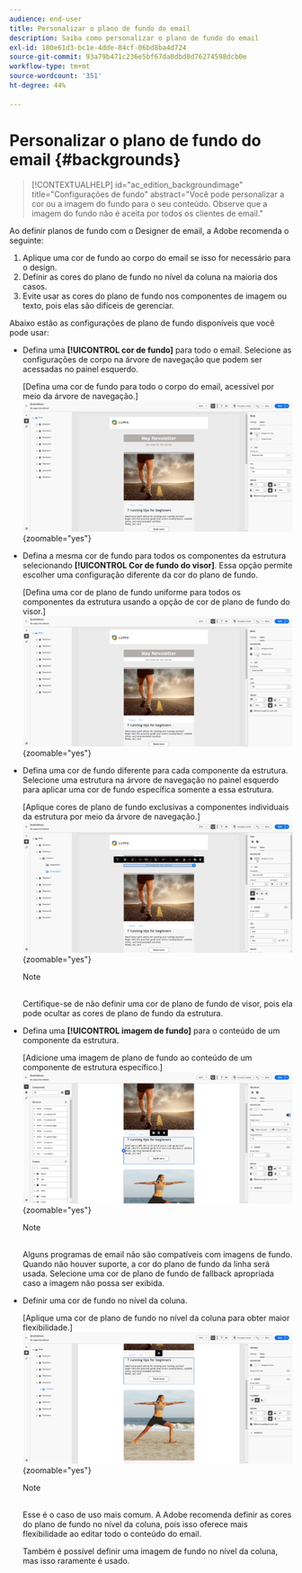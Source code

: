 ```yaml
---
audience: end-user
title: Personalizar o plano de fundo do email
description: Saiba como personalizar o plano de fundo do email
exl-id: 180e61d3-bc1e-4dde-84cf-06bd8ba4d724
source-git-commit: 93a79b471c236e5bf67da0dbd0d76274598dcb0e
workflow-type: tm+mt
source-wordcount: '351'
ht-degree: 44%

---
```


# Personalizar o plano de fundo do email {#backgrounds}

>[!CONTEXTUALHELP]
>id="ac_edition_backgroundimage"
>title="Configurações de fundo"
>abstract="Você pode personalizar a cor ou a imagem do fundo para o seu conteúdo. Observe que a imagem do fundo não é aceita por todos os clientes de email."

Ao definir planos de fundo com o Designer de email, a Adobe recomenda o seguinte:

1. Aplique uma cor de fundo ao corpo do email se isso for necessário para o design.
1. Definir as cores do plano de fundo no nível da coluna na maioria dos casos.
1. Evite usar as cores do plano de fundo nos componentes de imagem ou texto, pois elas são difíceis de gerenciar.

Abaixo estão as configurações de plano de fundo disponíveis que você pode usar:

* Defina uma **[!UICONTROL cor de fundo]** para todo o email. Selecione as configurações de corpo na árvore de navegação que podem ser acessadas no painel esquerdo.

  [Defina uma cor de fundo para todo o corpo do email, acessível por meio da árvore de navegação.]\
  ![](assets/background_1.png){zoomable="yes"}

* Defina a mesma cor de fundo para todos os componentes da estrutura selecionando **[!UICONTROL Cor de fundo do visor]**. Essa opção permite escolher uma configuração diferente da cor do plano de fundo.

  [Defina uma cor de plano de fundo uniforme para todos os componentes da estrutura usando a opção de cor de plano de fundo do visor.]\
  ![](assets/background_2.png){zoomable="yes"}

* Defina uma cor de fundo diferente para cada componente da estrutura. Selecione uma estrutura na árvore de navegação no painel esquerdo para aplicar uma cor de fundo específica somente a essa estrutura.

  [Aplique cores de plano de fundo exclusivas a componentes individuais da estrutura por meio da árvore de navegação.]\
  ![](assets/background_3.png){zoomable="yes"}

  >[!NOTE]
  >\
  >Certifique-se de não definir uma cor de plano de fundo de visor, pois ela pode ocultar as cores de plano de fundo da estrutura.

* Defina uma **[!UICONTROL imagem de fundo]** para o conteúdo de um componente da estrutura.

  [Adicione uma imagem de plano de fundo ao conteúdo de um componente de estrutura específico.]\
  ![](assets/background_4.png){zoomable="yes"}

  >[!NOTE]
  >\
  >Alguns programas de email não são compatíveis com imagens de fundo. Quando não houver suporte, a cor do plano de fundo da linha será usada. Selecione uma cor de plano de fundo de fallback apropriada caso a imagem não possa ser exibida.

* Definir uma cor de fundo no nível da coluna.

  [Aplique uma cor de plano de fundo no nível da coluna para obter maior flexibilidade.]\
  ![](assets/background_5.png){zoomable="yes"}

  >[!NOTE]
  >\
  >Esse é o caso de uso mais comum. A Adobe recomenda definir as cores do plano de fundo no nível da coluna, pois isso oferece mais flexibilidade ao editar todo o conteúdo do email.

  Também é possível definir uma imagem de fundo no nível da coluna, mas isso raramente é usado.